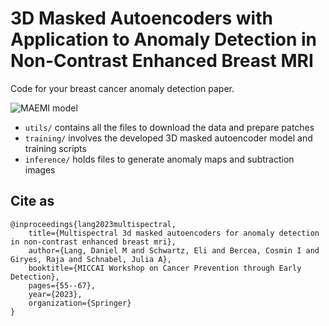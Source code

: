 # 3D Masked Autoencoders with Application to Anomaly Detection in Non-Contrast Enhanced Breast MRI 

Code for your breast cancer anomaly detection paper.

![MAEMI model](./maemi.png)

*  `utils/` contains all the files to download the data and prepare patches
*  `training/` involves the developed 3D masked autoencoder model and training scripts
*  `inference/` holds files to generate anomaly maps and subtraction images 

## Cite as

```
@inproceedings{lang2023multispectral,
    title={Multispectral 3d masked autoencoders for anomaly detection in non-contrast enhanced breast mri},
    author={Lang, Daniel M and Schwartz, Eli and Bercea, Cosmin I and Giryes, Raja and Schnabel, Julia A},
    booktitle={MICCAI Workshop on Cancer Prevention through Early Detection},
    pages={55--67},
    year={2023},
    organization={Springer}
}
```

